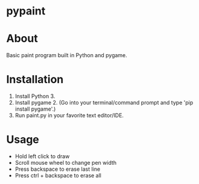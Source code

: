 # pypaint

# About
Basic paint program built in Python and pygame.

# Installation
1. Install Python 3.
2. Install pygame 2. (Go into your terminal/command prompt and type 'pip install pygame'.)
3. Run paint.py in your favorite text editor/IDE.

# Usage
- Hold left click to draw
- Scroll mouse wheel to change pen width
- Press backspace to erase last line
- Press ctrl + backspace to erase all
